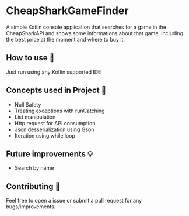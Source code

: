 # CheapSharkGameFinder

A simple Kotlin console application that searches for a game in the CheapSharkAPI and shows some informations about that game, including the best price at the moment and where to buy it.

## How to use 👣

Just run using any Kotlin supported IDE

## Concepts used in Project 🤔

- Null Safety
- Treating exceptions with runCatching
- List manipulation
- Http request for API consumption
- Json desserialization using Gson
- Iteration using while loop

## Future improvements 💡
- Search by name

## Contributing 🤝

Feel free to open a issue or submit a pull request for any bugs/improvements.
